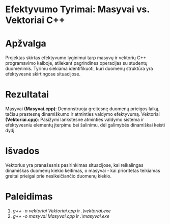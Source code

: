 # Efektyvumo Tyrimai: Masyvai vs. Vektoriai C++

# Apžvalga
Projektas skirtas efektyvumo lyginimui tarp masyvų ir vektorių C++ programavimo kalboje, atliekant pagrindines operacijas su studentų duomenimis. Tyrimu siekiama identifikuoti, kuri duomenų struktūra yra efektyvesnė skirtingose situacijose.

# Rezultatai
Masyvai **(Masyvai.cpp)**: Demonstruoja greitesnę duomenų prieigos laiką, tačiau prastesnę dinamiškumo ir atminties valdymo efektyvumą.
Vektoriai **(Vektoriai.cpp)**: Pasižymi lankstesne atminties valdymo sistema ir efektyvesniu elementų įterpimu bei šalinimu, dėl galimybės dinamiškai keisti dydį.

# Išvados
Vektorius yra pranašesnis pasirinkimas situacijose, kai reikalingas dinamiškas duomenų kiekio keitimas, o masyvai - kai prioritetas teikiamas greitai prieigai prie nesikeičiančio duomenų kiekio.

# Paleidimas
1. *g++ -o vektoriai Vektoriai.cpp* ir *.\vektoriai.exe*
2. *g++ -o masyvai Masyvai.cpp* ir *.\masyvai.exe*